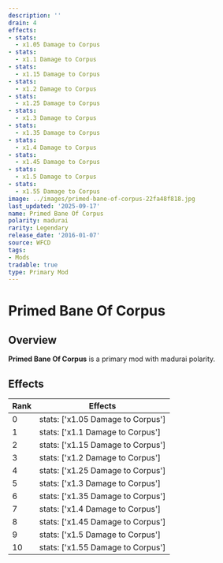 ```yaml
---
description: ''
drain: 4
effects:
- stats:
  - x1.05 Damage to Corpus
- stats:
  - x1.1 Damage to Corpus
- stats:
  - x1.15 Damage to Corpus
- stats:
  - x1.2 Damage to Corpus
- stats:
  - x1.25 Damage to Corpus
- stats:
  - x1.3 Damage to Corpus
- stats:
  - x1.35 Damage to Corpus
- stats:
  - x1.4 Damage to Corpus
- stats:
  - x1.45 Damage to Corpus
- stats:
  - x1.5 Damage to Corpus
- stats:
  - x1.55 Damage to Corpus
image: ../images/primed-bane-of-corpus-22fa48f818.jpg
last_updated: '2025-09-17'
name: Primed Bane Of Corpus
polarity: madurai
rarity: Legendary
release_date: '2016-01-07'
source: WFCD
tags:
- Mods
tradable: true
type: Primary Mod
---
```


# Primed Bane Of Corpus

## Overview

**Primed Bane Of Corpus** is a primary mod with madurai polarity.

## Effects

| Rank | Effects |
|------|----------|
| 0 | stats: ['x1.05 Damage to Corpus'] |
| 1 | stats: ['x1.1 Damage to Corpus'] |
| 2 | stats: ['x1.15 Damage to Corpus'] |
| 3 | stats: ['x1.2 Damage to Corpus'] |
| 4 | stats: ['x1.25 Damage to Corpus'] |
| 5 | stats: ['x1.3 Damage to Corpus'] |
| 6 | stats: ['x1.35 Damage to Corpus'] |
| 7 | stats: ['x1.4 Damage to Corpus'] |
| 8 | stats: ['x1.45 Damage to Corpus'] |
| 9 | stats: ['x1.5 Damage to Corpus'] |
| 10 | stats: ['x1.55 Damage to Corpus'] |

